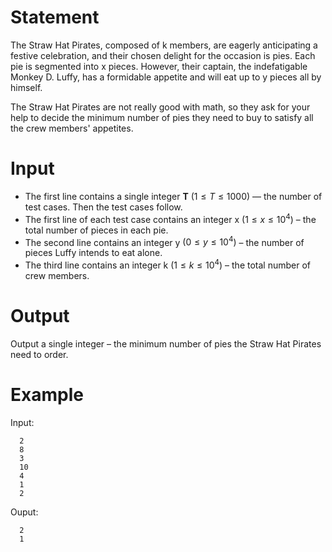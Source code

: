 
# Statement 
The Straw Hat Pirates, composed of k members, are eagerly anticipating a festive celebration, and their chosen delight for the occasion is pies. Each pie is segmented into x pieces. However, their captain, the indefatigable Monkey D. Luffy, has a formidable appetite and will eat up to y pieces all by himself. 

The Straw Hat Pirates are not really good with math, so they ask for your help to decide the minimum number of pies they need to buy to satisfy all the crew members' appetites. 
# Input 
- The first line contains a single integer **T** $(1≤T≤1000)$ — the number of test cases. Then the test cases follow. 
- The first line of each test case contains an integer x $(1 ≤ x ≤ 10^4)$ – the total number of pieces in each pie. 
- The second line contains an integer y $(0 ≤ y ≤ 10^4)$ – the number of pieces Luffy intends to eat alone. 
- The third line contains an integer k $(1 ≤ k ≤ 10^4)$ – the total number of crew members. 
# Output 
Output a single integer – the minimum number of pies the Straw Hat Pirates need to order. 
# Example 
Input: 

```
  2
  8 
  3 
  10 
  4
  1
  2
```

Ouput:

```
  2
  1
```
